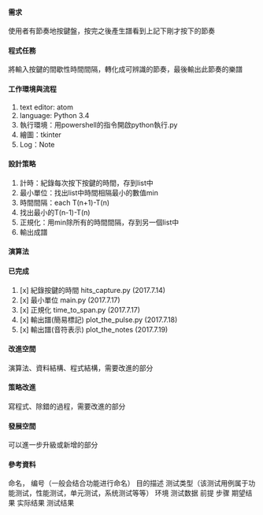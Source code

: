 #### 需求
使用者有節奏地按鍵盤，按完之後產生譜看到上記下剛才按下的節奏

#### 程式任務
將輸入按鍵的間歇性時間間隔，轉化成可辨識的節奏，最後輸出此節奏的樂譜

#### 工作環境與流程
1. text editor: atom
2. language: Python 3.4
3. 執行環境：用powershell的指令開啟python執行.py
3. 繪圖：tkinter
3. Log：Note

#### 設計策略
1. 計時：紀錄每次按下按鍵的時間，存到list中
2. 最小單位：找出list中時間相隔最小的數值min
  1. 時間間隔：each T(n+1)-T(n)
  2. 找出最小的T(n-1)-T(n)  
3. 正規化：用min除所有的時間間隔，存到另一個list中
4. 輸出成譜

#### 演算法

#### 已完成

1. [x] 紀錄按鍵的時間 hits_capture.py (2017.7.14)
2. [x] 最小單位 main.py (2017.7.17)
3. [x] 正規化 time_to_span.py (2017.7.17)
4. [x] 輸出譜(簡易標記) plot_the_pulse.py (2017.7.18)
5. [x] 輸出譜(音符表示) plot_the_notes (2017.7.19)

#### 改進空間
演算法、資料結構、程式結構，需要改進的部分

#### 策略改進
寫程式、除錯的過程，需要改進的部分

#### 發展空間
可以進一步升級或新增的部分

#### 參考資料

命名， 编号（一般会结合功能进行命名）
目的描述
测试类型（该测试用例属于功能测试，性能测试，单元测试，系统测试等等）
环境
测试数据
前提
步骤
期望结果
实际结果
测试结果

